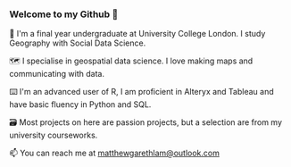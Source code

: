 ### Welcome to my Github 👋
🌱 I'm a final year undergraduate at University College London. I study Geography with Social Data Science. 

🗺 I specialise in geospatial data science. I love making maps and communicating with data.

⌨️ I'm an advanced user of R, I am proficient in Alteryx and Tableau and have basic fluency in Python and SQL.

🗃 Most projects on here are passion projects, but a selection are from my university courseworks. 

📫 You can reach me at matthewgarethlam@outlook.com 



<!--
**matthewgarethlam/matthewgarethlam** is a ✨ _special_ ✨ repository because its `README.md` (this file) appears on your GitHub profile.

Here are some ideas to get you started:

- 🔭 I’m currently working on ...
- 🌱 I’m currently learning ...
- 👯 I’m looking to collaborate on ...
- 🤔 I’m looking for help with ...
- 💬 Ask me about ...
- 📫 How to reach me: ...
- 😄 Pronouns: ...
- ⚡ Fun fact: ...
-->
